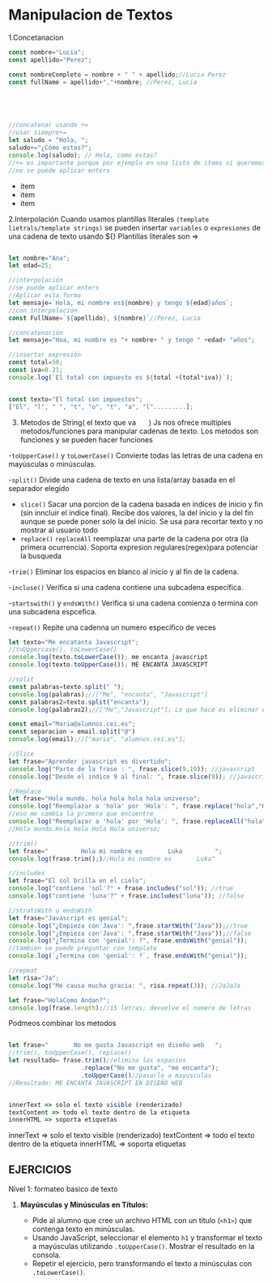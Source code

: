 # Manipulacion de Textos

1.Concetanacion
```js
const nombre="Lucia";
const apellido="Perez";

const nombreCompleto = nombre + " " + apellido;//Lucia Perez
const fullName = apellido+","+nombre; //Perez, Lucia





//concatenar usando +=
//usar siempre+=
let saludo = "Hola, ";
saludo+="¿Cómo estas?";
console.log(saludo); // Hola, como estas?
//+= es importante porque por ejemplo en una lista de items si queremos agregar algo y añadir algo más
//no se puede aplicar enters
```
<ul id="listaDeItems">
    <li>item</li>
    <li>item</li>
    <li>item</li>
</ul>

2.Interpolación
Cuando usamos plantillas literales `(template lietrals/template strings)` se pueden insertar `variables` o `expresiones` de una cadena de texto usando ${}
Plantillas literales son =>`  `


```js

let nombre="Ana";
let edad=25;

//interpolación
//se puede aplicar enters
//Aplicar esta forma
let mensaje=`Hola, mi nombre es${nombre} y tengo ${edad}años`;
//con interpolacion
const FullName=`${apellido}, ${nombre}`//Perez, Lucia 

//concatenación
let mensaje="Hoa, mi nombre es "+ nombre+ " y tengo " +edad+ "años";

//insertar expresión
const total=50;
const iva=0.21;
console.log(`El total con impuesto es ${total +(total*iva)}`);


const texto="El total con impuestos";
["El", "l", " ", "t", "o", "t", "a", "l".........];
```

3. Metodos de String( el texto que va `   `)
Js nos ofrece multiples metodos/funciones para manipular cadenas de texto.
Los metodos son funciones y se pueden hacer funciones

-`toUpperCase()` y `toLowerCase()`
Convierte todas las letras de una cadena en mayúsculas o minúsculas.

-`split()`
Divide una cadena de texto en una lista/array basada en el separador elegido

- `slice()`
Sacar una porcion de la cadena basada en indices de inicio y fin (sin inncluir el indice final). Recibe dos valores, la del inicio y la del fin aunque se puede poner solo la del inicio.
Se usa para recortar texto y no mostrar al usuario todo
- `replace()` `replaceAll`
reemplazar una parte de la cadena por otra (la primera ocurrencia).
Soporta expresion regulares(regex)para potenciar la busqueda

-`trim()`
Eliminar los espacios en blanco al inicio y al fin de la cadena. 

-`incluse()`
Verifica si una cadena contiene una subcadena específica.

-`startswith()` y `endsWith()`
Verifica si una cadena comienza o termina con una subcadena espcefica.

-`repeat()`
Repite una cadenna un numero especifico de veces
```js
let texto="Me encatanta Javascript";
//toUppercase(), toLowerCase()
console.log(texto.toLowerCase()); me encanta javascript
console.log(texto.toUpperCase()); ME ENCANTA JAVASCRIPT

//split
const palabras=texto.split(" ");
console.log(palabras);//["Me", "encanta", "Javascript"]
const palabras2=texto.split("encanta");
console.log(palabras2);//["Me","Javascript"]; Lo que hace es eliminar esa palabra seleccionada

const email="Maria@alumnos.cei.es";
const separacion = email.split("@")
console.log(email);//["maria", "alumnos.cei.es"];

//Slice
let frase="Aprender javascript es divertido";
console.log("Parte de la frase : ", frase.slice(9,19)); //javascript
console.log("Desde el indice 9 al final: ", frase.slice(9)); //javascript es divertido

//Replace
let frase="Hola mundo. hola hola hola hola universo";
console.log("Reemplazar a 'hola' por 'Hola': ", frase.replace("hola","Hola"));
//eso me cambia la primera que encuentre
console.log("Reemplazar a 'hola' por 'Hola': ", frase.replaceAll("hola","Hola"));
//Hola mundo.Hola Hola Hola Hola universo;

//trim()
let frase="         Hola mi nombre es       Luka         ";
console.log(frase.trim();)//Hola mi nombre es       Luka"

//includes
let frase="El sol brilla en el cielo";
console.log("contiene 'sol'?" + frase.includes("sol")); //true
console.log("contiene 'luna'?" + frase.includes("luna")); //false

//stratsWith u endsWith
let frase="Javascript es genial";
console.log("¿Empieza con'Java': ",frase.startWith("Java"));//true
console.log("¿Empieza con'Java': ",frase.startWith("Java"));//false
console.log("¿Termina con 'genial': ?", frase.endsWith("genial"));
//tambien se puede preguntar con template
console.log(`¿Termina con 'genial': ?`, frase.endsWith("genial"));

//repeat
let risa="Ja";
console.log("Me causa mucha gracia: ", risa.repeat(3)); //JaJaJa

let frase="HolaComo Andan?";
console.log(frase.length);//15 letras; devuelve el numero de letras


```
Podmeos combinar los metodos
```js

let frase="       No me gusta Javascript en diseño web   ";
//trim(), toUpperCase(), replace()
let resultado= frase.trim()//elimina los espacios
                    .replace("No me gusta", "me encanta");
                    .toUpperCase()//pasarlo a mayusculas
//Resultado: ME ENCANTA JAVASCRIPT EN DISEÑO WEB


innerText => solo el texto visible (renderizado)
textContent => todo el texto dentro de la etiqueta
innerHTML => soporta etiquetas
```
innerText => solo el texto visible (renderizado)
textContent => todo el texto dentro de la etiqueta
innerHTML => soporta etiquetas

## EJERCICIOS
Nivel 1: formateo basico de texto
1.  **Mayúsculas y Minúsculas en Títulos:**

    *   Pide al alumno que cree un archivo HTML con un título (`<h1>`) que contenga texto en minúsculas.
    *   Usando JavaScript, seleccionar el elemento `h1` y transformar el texto a mayúsculas utilizando `.toUpperCase()`. Mostrar el resultado en la consola.
    *   Repetir el ejercicio, pero transformando el texto a minúsculas con `.toLowerCase()`.
